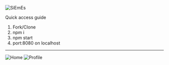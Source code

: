 
![SiEmEs](https://img.shields.io/badge/SiEmEs-v.1.0.1-blue.svg?style=plastic)



Quick access guide
1. Fork/Clone
2. npm i
3. npm start
4. port:8080 on localhost

----
![Home](https://user-images.githubusercontent.com/12284006/27783316-9252e0c6-5f8a-11e7-99f6-20f19f6ab9e5.png)
![Profile](https://user-images.githubusercontent.com/12284006/27783315-9250824a-5f8a-11e7-87f9-7bdb0a0089fe.png)
